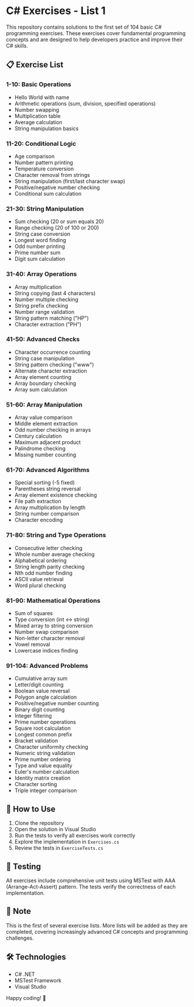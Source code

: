 # C# Exercises - List 1

This repository contains solutions to the first set of 104 basic C# programming exercises. These exercises cover fundamental programming concepts and are designed to help developers practice and improve their C# skills.

## 📋 Exercise List

### 1-10: Basic Operations
- Hello World with name
- Arithmetic operations (sum, division, specified operations)
- Number swapping
- Multiplication table
- Average calculation
- String manipulation basics

### 11-20: Conditional Logic
- Age comparison
- Number pattern printing
- Temperature conversion
- Character removal from strings
- String manipulation (first/last character swap)
- Positive/negative number checking
- Conditional sum calculation

### 21-30: String Manipulation
- Sum checking (20 or sum equals 20)
- Range checking (20 of 100 or 200)
- String case conversion
- Longest word finding
- Odd number printing
- Prime number sum
- Digit sum calculation

### 31-40: Array Operations
- Array multiplication
- String copying (last 4 characters)
- Number multiple checking
- String prefix checking
- Number range validation
- String pattern matching ("HP")
- Character extraction ("PH")

### 41-50: Advanced Checks
- Character occurrence counting
- String case manipulation
- String pattern checking ("www")
- Alternate character extraction
- Array element counting
- Array boundary checking
- Array sum calculation

### 51-60: Array Manipulation
- Array value comparison
- Middle element extraction
- Odd number checking in arrays
- Century calculation
- Maximum adjacent product
- Palindrome checking
- Missing number counting

### 61-70: Advanced Algorithms
- Special sorting (-5 fixed)
- Parentheses string reversal
- Array element existence checking
- File path extraction
- Array multiplication by length
- String number comparison
- Character encoding

### 71-80: String and Type Operations
- Consecutive letter checking
- Whole number average checking
- Alphabetical ordering
- String length parity checking
- Nth odd number finding
- ASCII value retrieval
- Word plural checking

### 81-90: Mathematical Operations
- Sum of squares
- Type conversion (int ↔ string)
- Mixed array to string conversion
- Number swap comparison
- Non-letter character removal
- Vowel removal
- Lowercase indices finding

### 91-104: Advanced Problems
- Cumulative array sum
- Letter/digit counting
- Boolean value reversal
- Polygon angle calculation
- Positive/negative number counting
- Binary digit counting
- Integer filtering
- Prime number operations
- Square root calculation
- Longest common prefix
- Bracket validation
- Character uniformity checking
- Numeric string validation
- Prime number ordering
- Type and value equality
- Euler's number calculation
- Identity matrix creation
- Character sorting
- Triple integer comparison

## 🚀 How to Use

1. Clone the repository
2. Open the solution in Visual Studio
3. Run the tests to verify all exercises work correctly
4. Explore the implementation in `Exercises.cs`
5. Review the tests in `ExerciseTests.cs`

## 🧪 Testing

All exercises include comprehensive unit tests using MSTest with AAA (Arrange-Act-Assert) pattern. The tests verify the correctness of each implementation.

## 📝 Note

This is the first of several exercise lists. More lists will be added as they are completed, covering increasingly advanced C# concepts and programming challenges.

## 🛠️ Technologies

- C# .NET
- MSTest Framework
- Visual Studio

Happy coding! 🎯
